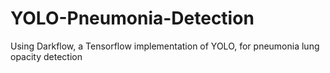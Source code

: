 # YOLO-Pneumonia-Detection
Using Darkflow, a Tensorflow implementation of YOLO, for pneumonia lung opacity detection
